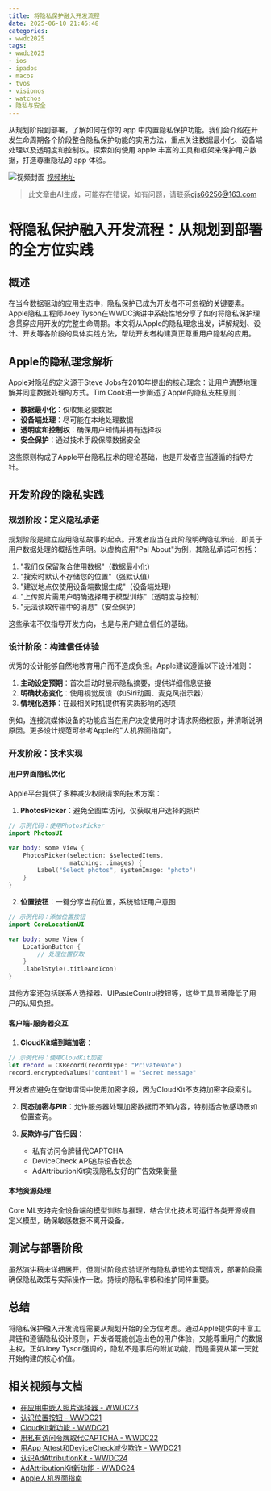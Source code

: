 ```yaml
---
title: 将隐私保护融入开发流程
date: 2025-06-10 21:46:48
categories:
- wwdc2025
tags:
- wwdc2025
- ios
- ipados
- macos
- tvos
- visionos
- watchos
- 隐私与安全
---
```

从规划阶段到部署，了解如何在你的 app 中内置隐私保护功能。我们会介绍在开发生命周期各个阶段整合隐私保护功能的实用方法，重点关注数据最小化、设备端处理以及透明度和控制权。探索如何使用 apple 丰富的工具和框架来保护用户数据，打造尊重隐私的 app 体验。
<!--more-->

![视频封面](https://devimages-cdn.apple.com/wwdc-services/images/3055294D-836B-4513-B7B0-0BC5666246B0/9945/9945_wide_250x141_2x.jpg)
[视频地址](https://developer.apple.com/cn/videos/play/wwdc2025/246/)
> 此文章由AI生成，可能存在错误，如有问题，请联系[djs66256@163.com](djs66256@163.com)

# 将隐私保护融入开发流程：从规划到部署的全方位实践

## 概述

在当今数据驱动的应用生态中，隐私保护已成为开发者不可忽视的关键要素。Apple隐私工程师Joey Tyson在WWDC演讲中系统性地分享了如何将隐私保护理念贯穿应用开发的完整生命周期。本文将从Apple的隐私理念出发，详解规划、设计、开发等各阶段的具体实践方法，帮助开发者构建真正尊重用户隐私的应用。

## Apple的隐私理念解析

Apple对隐私的定义源于Steve Jobs在2010年提出的核心理念：让用户清楚地理解并同意数据处理的方式。Tim Cook进一步阐述了Apple的隐私支柱原则：

- **数据最小化**：仅收集必要数据
- **设备端处理**：尽可能在本地处理数据
- **透明度和控制权**：确保用户知情并拥有选择权
- **安全保护**：通过技术手段保障数据安全

这些原则构成了Apple平台隐私技术的理论基础，也是开发者应当遵循的指导方针。

## 开发阶段的隐私实践

### 规划阶段：定义隐私承诺

规划阶段是建立应用隐私故事的起点。开发者应当在此阶段明确隐私承诺，即关于用户数据处理的概括性声明。以虚构应用"Pal About"为例，其隐私承诺可包括：

1. "我们仅保留聚合使用数据"（数据最小化）
2. "搜索时默认不存储您的位置"（强默认值）
3. "建议地点仅使用设备端数据生成"（设备端处理）
4. "上传照片需用户明确选择用于模型训练"（透明度与控制）
5. "无法读取传输中的消息"（安全保护）

这些承诺不仅指导开发方向，也是与用户建立信任的基础。

### 设计阶段：构建信任体验

优秀的设计能够自然地教育用户而不造成负担。Apple建议遵循以下设计准则：

1. **主动设定预期**：首次启动时展示隐私摘要，提供详细信息链接
2. **明确状态变化**：使用视觉反馈（如Siri动画、麦克风指示器）
3. **情境化选择**：在最相关时机提供有实质影响的选项

例如，连接流媒体设备的功能应当在用户决定使用时才请求网络权限，并清晰说明原因。更多设计规范可参考Apple的"人机界面指南"。

### 开发阶段：技术实现

#### 用户界面隐私优化

Apple平台提供了多种减少权限请求的技术方案：

1. **PhotosPicker**：避免全图库访问，仅获取用户选择的照片
```swift
// 示例代码：使用PhotosPicker
import PhotosUI

var body: some View {
    PhotosPicker(selection: $selectedItems,
                 matching: .images) {
        Label("Select photos", systemImage: "photo")
    }
}
```

2. **位置按钮**：一键分享当前位置，系统验证用户意图
```swift
// 示例代码：添加位置按钮
import CoreLocationUI

var body: some View {
    LocationButton {
        // 处理位置获取
    }
    .labelStyle(.titleAndIcon)
}
```

其他方案还包括联系人选择器、UIPasteControl按钮等，这些工具显著降低了用户的认知负担。

#### 客户端-服务器交互

1. **CloudKit端到端加密**：
```swift
// 示例代码：使用CloudKit加密
let record = CKRecord(recordType: "PrivateNote")
record.encryptedValues["content"] = "Secret message"
```

开发者应避免在查询谓词中使用加密字段，因为CloudKit不支持加密字段索引。

2. **同态加密与PIR**：允许服务器处理加密数据而不知内容，特别适合敏感场景如位置查询。

3. **反欺诈与广告归因**：
   - 私有访问令牌替代CAPTCHA
   - DeviceCheck API追踪设备状态
   - AdAttributionKit实现隐私友好的广告效果衡量

#### 本地资源处理

Core ML支持完全设备端的模型训练与推理，结合优化技术可运行各类开源或自定义模型，确保敏感数据不离开设备。

## 测试与部署阶段

虽然演讲稿未详细展开，但测试阶段应验证所有隐私承诺的实现情况，部署阶段需确保隐私政策与实际操作一致。持续的隐私审核和维护同样重要。

## 总结

将隐私保护融入开发流程需要从规划开始的全方位考虑。通过Apple提供的丰富工具链和遵循隐私设计原则，开发者既能创造出色的用户体验，又能尊重用户的数据主权。正如Joey Tyson强调的，隐私不是事后的附加功能，而是需要从第一天就开始构建的核心价值。

## 相关视频与文档

- [在应用中嵌入照片选择器 - WWDC23](视频链接)
- [认识位置按钮 - WWDC21](视频链接)
- [CloudKit新功能 - WWDC21](视频链接)
- [用私有访问令牌取代CAPTCHA - WWDC22](视频链接)
- [用App Attest和DeviceCheck减少欺诈 - WWDC21](视频链接)
- [认识AdAttributionKit - WWDC24](视频链接)
- [AdAttributionKit新功能 - WWDC24](视频链接)
- [Apple人机界面指南](文档链接)
